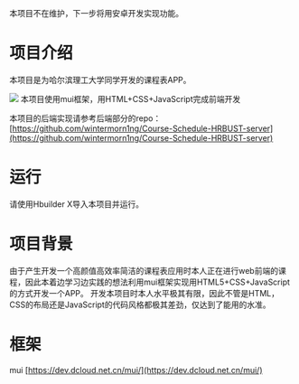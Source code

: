 本项目不在维护，下一步将用安卓开发实现功能。
# 项目介绍
本项目是为哈尔滨理工大学同学开发的课程表APP。

![](https://gitee.com/wintermorning/img/raw/master/img/Screenshot_2020-11-19-16-20-01-396_hrbust.CourseT.jpg)
本项目使用mui框架，用HTML+CSS+JavaScript完成前端开发

本项目的后端实现请参考后端部分的repo：[https://github.com/wintermorn1ng/Course-Schedule-HRBUST-server](https://github.com/wintermorn1ng/Course-Schedule-HRBUST-server)

# 运行
请使用Hbuilder X导入本项目并运行。

# 项目背景
由于产生开发一个高颜值高效率简洁的课程表应用时本人正在进行web前端的课程，因此本着边学习边实践的想法利用mui框架实现用HTML5+CSS+JavaScript的方式开发一个APP。
开发本项目时本人水平极其有限，因此不管是HTML，CSS的布局还是JavaScript的代码风格都极其差劲，仅达到了能用的水准。

# 框架
mui [https://dev.dcloud.net.cn/mui/](https://dev.dcloud.net.cn/mui/)